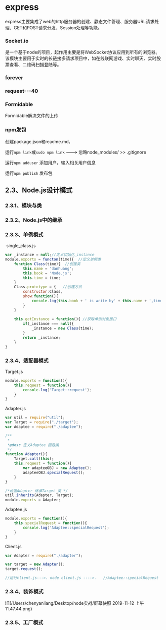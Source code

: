 # express

express主要集成了web的http服务器的创建、静态文件管理、服务器URL请求处理、GET和POST请求分发、Session处理等功能。

### Socket.io

是一个基于node的项目，起作用主要是将WebSocket协议应用到所有的浏览器。该模块主要用于实时的长链接多请求项目中，如在线联网游戏、实时聊天、实时股票查看、二维码扫描登陆等。

### forever



### request---40

### Formidable

Formidable解决文件的上传

### npm发包

创建package.json和readme.md，

运行`npm link`或`sudo npm link` ---> 忽略node_modules/ >> .gitignore

运行`npm adduser` 添加用户，输入相关用户信息

运行`npm publish` 发布包

## 2.3、Node.js设计模式

### 	2.3.1、模块与类

### 	2.3.2、Node.js中的继承

### 	2.3.3、单例模式

​	single_class.js

```javascript
var _instance = null;//定义初始化_instance
module.exports = functon(time){  //定义单例类
	function Class(time){  //创建类
		this.name = 'danhuang';
		this.book = 'Node.js';
		this.time = time;
	}
	Class.prototype = {   //创建方法
		constructor:Class,
		show:function(){
			console.log(this.book + ' is write by' + this.name + ',time is ' + 						this.time);
		}
	}
	
	this.getInstance = function(){ //获取单例对象接口
		if(_instance === null){
			_instance = new Class(time);
		}
		return _instance;
	}
}
```

### 2.3.4、适配器模式

Target.js

```javascript
module.exports = function(){
	this.request = function(){
		console.log('Target::request');
	}
}
```

Adapter.js

```javascript
var util = require("util");
var Target = require("./target");
var Adaptee = require("./adaptee");

/**
 *
 *@desc 定义Adaptee 函数类
 */
function Adapter(){
	Target.call(this);
	this.request = function(){
		var adapteeOBJ = new Adaptee();
		adapteeOBJ.specialRequest();
	}
}

/*设置Adapter 继承Target 类 */
util.inherits(Adapter, Target);
module.exports = Adapter;
```

Adaptee.js

```javascript
module.exports = function(){
	this.specialRequest = function(){
		console.log('Adaptee::specialRequest');
	}
}
```

Client.js

```javascript
var Adapter = require("./adapter");

var target = new Adapter();
target.request();

//运行client.js--->. node client.js ---->.   //Adaptee::specialRequest
```



### 2.3.4、装饰模式

![](/Users/chenyanliang/Desktop/node实战/屏幕快照 2019-11-12 上午11.47.44.png)

### 	2.3.5、工厂模式

